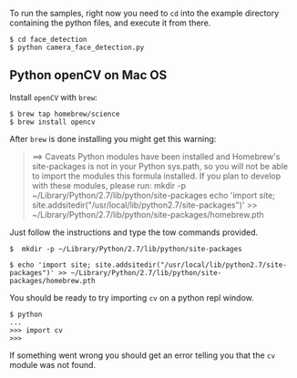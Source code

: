 
To run the samples, right now you need to `cd` into the example directory containing the python files, and execute it from there.

```terminal
$ cd face_detection
$ python camera_face_detection.py
```


## Python openCV on Mac OS

Install `openCV` with  `brew`:

```terminal
$ brew tap homebrew/science
$ brew install opencv
```

After `brew` is done installing you might get this warning:

>==> Caveats
Python modules have been installed and Homebrew's site-packages is not
in your Python sys.path, so you will not be able to import the modules
this formula installed. If you plan to develop with these modules,
please run:
  mkdir -p ~/Library/Python/2.7/lib/python/site-packages
  echo 'import site; site.addsitedir("/usr/local/lib/python2.7/site-packages")' >> ~/Library/Python/2.7/lib/python/site-packages/homebrew.pth

Just follow the instructions and type the tow commands provided.

```terminal
$  mkdir -p ~/Library/Python/2.7/lib/python/site-packages

$ echo 'import site; site.addsitedir("/usr/local/lib/python2.7/site-packages")' >> ~/Library/Python/2.7/lib/python/site-packages/homebrew.pth
```

You should be ready to try importing `cv` on a python repl window.

```terminal
$ python
...
>>> import cv
>>> 
```

If something went wrong you should get an error telling you that the `cv` module was not found.


